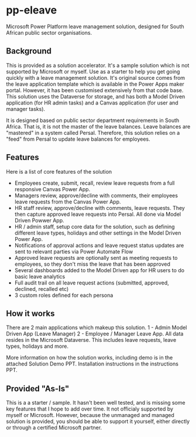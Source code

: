 # pp-eleave
Microsoft Power Platform leave management solution, designed for South African public sector organisations.

## Background
This is provided as a solution accelerator. It's a sample solution which is not supported by Microsoft or myself. Use as a starter to help you get going quickly with a leave management solution. It's original source comes from the leave application template which is available in the Power Apps maker portal. However, it has been customised extensively from that code base. This solution uses the Dataverse for storage, and has both a Model Driven application (for HR admin tasks) and a Canvas application (for user and manager tasks). 

It is designed based on public sector department requirements in South Africa. That is, it is not the master of the leave balances. Leave balances are "mastered" in a system called Persal. Therefore, this solution relies on a "feed" from Persal to update leave balances for employees.

## Features
Here is a list of core features of the solution

- Employees create, submit, recall, review leave requests from a full responsive Canvas Power App.
- Managers review, approve/decline with comments, their employees leave requests from the Canvas Power App.
- HR staff review, approve/decline with comments, leave requests. They then capture approved leave requests into Persal. All done via Model Driven Powwer App.
- HR / admin staff, setup core data for the solution, such as defining different leave types, holidays and other settings in the Model Driven Power App.
- Notifications of approval actions and leave request status updates are sent to relevant parties via Power Automate Flow
- Approved leave requests are optionally sent as meeting requests to employees, so they don't miss the leave that has been approved
- Several dashboards added to the Model Driven app for HR users to do basic leave analytics
- Full audit trail on all leave request actions (submitted, approved, declined, recalled etc)
- 3 custom roles defined for each persona

## How it works
There are 2 main applications which makeup this solution. 1 - Admin Model Driven App (Leave Manager) 2 - Employee / Manager Leave App. All data resides in the Microsoft Dataverse. This includes leave requests, leave types, holidays and more.

More information on how the solution works, including demo is in the attached Solution Demo PPT. Installation instructions in the instructions PPT.

## Provided "As-Is"
This is a a starter / sample. It hasn't been well tested, and is missing some key features that I hope to add over time. It not officialy supported by myself or Microsoft. However, because the unmanaged and managed solution is provided, you should be able to support it yourself, either directly or through a certified Microsoft partner.
